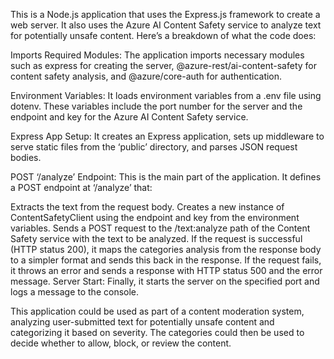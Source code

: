 This is a Node.js application that uses the Express.js framework to create a web server. It also uses the Azure AI Content Safety service to analyze text for potentially unsafe content. Here’s a breakdown of what the code does:

Imports Required Modules: The application imports necessary modules such as express for creating the server, @azure-rest/ai-content-safety for content safety analysis, and @azure/core-auth for authentication.

Environment Variables: It loads environment variables from a .env file using dotenv. These variables include the port number for the server and the endpoint and key for the Azure AI Content Safety service.

Express App Setup: It creates an Express application, sets up middleware to serve static files from the ‘public’ directory, and parses JSON request bodies.

POST ‘/analyze’ Endpoint: This is the main part of the application. It defines a POST endpoint at ‘/analyze’ that:

Extracts the text from the request body.
Creates a new instance of ContentSafetyClient using the endpoint and key from the environment variables.
Sends a POST request to the /text:analyze path of the Content Safety service with the text to be analyzed.
If the request is successful (HTTP status 200), it maps the categories analysis from the response body to a simpler format and sends this back in the response.
If the request fails, it throws an error and sends a response with HTTP status 500 and the error message.
Server Start: Finally, it starts the server on the specified port and logs a message to the console.

This application could be used as part of a content moderation system, analyzing user-submitted text for potentially unsafe content and categorizing it based on severity. The categories could then be used to decide whether to allow, block, or review the content.
